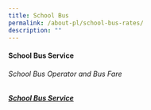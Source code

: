 ```yaml
---
title: School Bus
permalink: /about-pl/school-bus-rates/
description: ""
---
```

#### School Bus Service
###### School Bus Operator and Bus Fare
##### [School Bus Service](/files/bus%20fare.pdf)